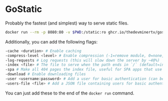 # GoStatic

Probably the fastest (and simplest) way to serve static files.

```bash
docker run --rm -p 8080:80 -v $PWD:/static:ro ghcr.io/thedevminertv/gostatic
```

Additionally, you can add the following flags:

```bash
-cache <duration> # Enable caching
-compress-level <level> # Enable compression (-1=remove module, 0=none, 2=best)
-log-requests # Log requests (this will slow down the server by ~40%)
-index <file> # The file to serve when the path ends in `/` (default=index.html)
-spa # Make all 404 pages the index file, useful for SPA apps that use client side routing
-download # Enable downloading files
-user <username:password> # Add a user for basic authentication (can be used multiple times)
-users-file <file> # Add a JSON file containing users for basic authentication (JSON takes precedence over command line users)
```

You can just add these to the end of the `docker run` command.
